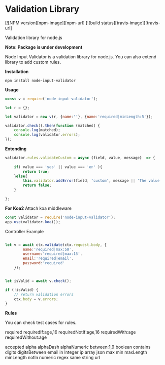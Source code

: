 Validation Library
==================
[![NPM version][npm-image]][npm-url]
[![build status][travis-image]][travis-url]


Validation library for node.js

**Note: Package is under development**


Node Input Validator is a validation library for node.js. You can also extend library to add custom rules.

**Installation**

```npm install node-input-validator```

**Usage**
```javascript
const v = require('node-input-validator');

let r = {};

let validator = new v(r, {name:''}, {name:'required|minLength:5'});

validator.check().then(function (matched) {
	console.log(matched);
	console.log(validator.errors);
});
```

**Extending**

```javascript
validator.rules.validateCustom = async (field, value, message)  => {
	    	
    if( value === 'yes' || value === 'on' ){
        return true;
    }else{
        this.validator.addError(field, 'custom', message || 'The value of the field needs to be  yes or no');
        return false;
    }

};
```

**For Koa2**
Attach koa middleware
```javascript
const validator = require('node-input-validator');
app.use(validator.koa());
```
Controller Example
```javascript

let v = await ctx.validate(ctx.request.body, {
		name:'required|max:50', 
		username:'required|max:15',
		email:'required|email',
		password:'required'
	});


let isValid = await v.check();

if (!isValid) {
	// return validation errors
	ctx.body = v.errors;
}

```

**Rules**

You can check test cases for rules.

required
requiredIf:age,16
requiredNotIf:age,16
requiredWith:age
requiredWithout:age

accepted
alpha
alphaDash
alphaNumeric
between:1,9
boolean
contains
digits
digitsBetween
email
in
Integer
ip
array
json
max
min
maxLength
minLength
notIn
numeric
regex
same
string
url

